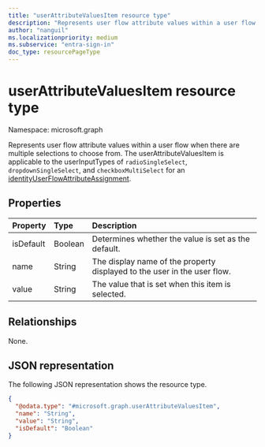 ```yaml
---
title: "userAttributeValuesItem resource type"
description: "Represents user flow attribute values within a user flow."
author: "nanguil"
ms.localizationpriority: medium
ms.subservice: "entra-sign-in"
doc_type: resourcePageType
---
```


# userAttributeValuesItem resource type

Namespace: microsoft.graph

Represents user flow attribute values within a user flow when there are multiple selections to choose from.  The userAttributeValuesItem is applicable to the userInputTypes of `radioSingleSelect`, `dropdownSingleSelect`, and `checkboxMultiSelect` for an [identityUserFlowAttributeAssignment](..\resources\identityuserflowattributeassignment.md).

## Properties

|Property|Type|Description|
|:---|:---|:---|
|isDefault|Boolean|Determines whether the value is set as the default.|
|name|String|The display name of the property displayed to the user in the user flow.|
|value|String|The value that is set when this item is selected.|

## Relationships

None.

## JSON representation

The following JSON representation shows the resource type.
<!-- {
  "blockType": "resource",
  "@odata.type": "microsoft.graph.userAttributeValuesItem"
}
-->

``` json
{
  "@odata.type": "#microsoft.graph.userAttributeValuesItem",
  "name": "String",
  "value": "String",
  "isDefault": "Boolean"
}
```
